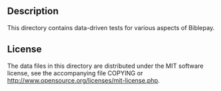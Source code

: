 Description
------------

This directory contains data-driven tests for various aspects of Biblepay.

License
--------

The data files in this directory are distributed under the MIT software
license, see the accompanying file COPYING or
http://www.opensource.org/licenses/mit-license.php.

